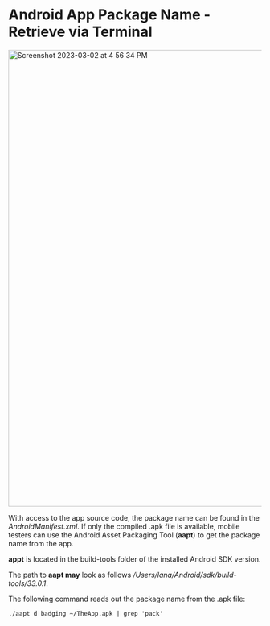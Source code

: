 # Android App Package Name - Retrieve via Terminal

<img width="908" alt="Screenshot 2023-03-02 at 4 56 34 PM" src="https://user-images.githubusercontent.com/70295997/222604887-ea4f84a7-18f3-4a46-ba61-d87d650ae8ef.png">

With access to the app source code, the package name can be found in the *AndroidManifest.xml*. If only the compiled .apk file is available, mobile testers can use the Android Asset Packaging Tool (**aapt**) to get the package name from the app.

**appt** is located in the build-tools folder of the installed Android SDK version.

The path to **aapt may** look as follows */Users/lana/Android/sdk/build-tools/33.0.1*.

The following command reads out the package name from the .apk file:

    ./aapt d badging ~/TheApp.apk | grep 'pack'

